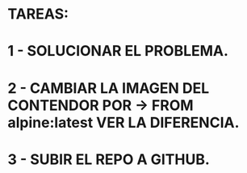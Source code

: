 # TAREAS:
# 1 - SOLUCIONAR EL PROBLEMA.
# 2 - CAMBIAR LA IMAGEN DEL CONTENDOR POR -> FROM alpine:latest VER LA DIFERENCIA.
# 3 - SUBIR EL REPO A GITHUB.
#
#
#
